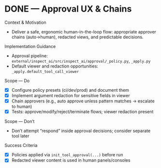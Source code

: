 # DONE — Approval UX & Chains

Context & Motivation
- Deliver a safe, ergonomic human-in-the-loop flow: appropriate approver chains (auto→human), redacted views, and predictable decisions.

Implementation Guidance
- Approval pipeline: `external/inspect_ai/src/inspect_ai/approval/_policy.py`, `_apply.py`
- Default viewer and redaction opportunities: `_apply.default_tool_call_viewer`

Scope — Do
- [x] Configure policy presets (ci/dev/prod) and document them
- [x] Implement argument redaction for sensitive fields in viewer
- [x] Chain approvers (e.g., auto approve unless pattern matches → escalate to human)
- [x] Tests: approve/modify/reject/terminate flows; viewer redaction present

Scope — Don’t
- Don’t attempt “respond” inside approval decisions; consider separate tool later

Success Criteria
- [x] Policies applied via `init_tool_approval(...)` before run
- [x] Redacted viewer content is used in human panels/consoles
